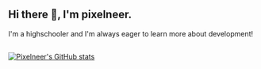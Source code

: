 ## Hi there 👋, I'm pixelneer.

I'm a highschooler and I'm always eager to learn more about development!

## 

[![Pixelneer's GitHub stats](https://github-readme-stats.vercel.app/api?username=pixelneery)](https://github.com/pixelneery/github-readme-stats)
